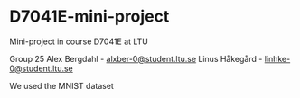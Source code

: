 # D7041E-mini-project
Mini-project in course D7041E at LTU

Group 25
Alex Bergdahl - alxber-0@student.ltu.se
Linus Håkegård - linhke-0@student.ltu.se

We used the MNIST dataset

